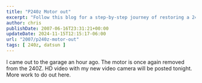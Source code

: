 ```yaml
---
title: "P240z Motor out"
excerpt: "Follow this blog for a step-by-step journey of restoring a 240Z engine, complete with HD video updates."
author: chris
publishDate: 2007-06-16T23:31:21+00:00
updateDate: 2024-11-15T12:15:17-06:00
url: "2007/p240z-motor-out"
tags: [ 240z, datsun ]
---
```


I came out to the garage an hour ago. The motor is once again removed from the 240Z. 
 HD video with my new video camera will be posted tonight. More work to do out here.

